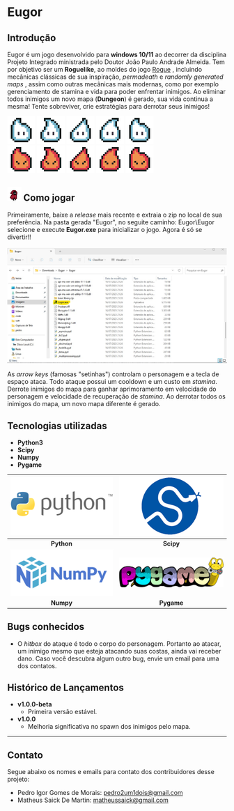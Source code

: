 # Eugor


## Introdução

Eugor é um jogo desenvolvido para **windows 10/11** ao decorrer da disciplina Projeto Integrado ministrada pelo Doutor João Paulo Andrade Almeida. Tem por objetivo ser um **Roguelike**, ao moldes do jogo [Rogue](https://store.steampowered.com/app/1443430/Rogue/)  , incluindo mecânicas clássicas de sua inspiração, *permadeath* e *randomly generated maps* , assim como outras mecânicas mais modernas, como por exemplo gerenciamento de  stamina e vida para poder enfrentar inimigos. 
Ao eliminar todos inimigos um novo mapa (**Dungeon**) é gerado, sua vida continua a mesma! Tente sobreviver, crie estratégias para derrotar seus inimigos!

![Image][enemy_not_angry_1] ![Image][enemy_not_angry_2] ![Image][enemy_not_angry_3] ![Image][enemy_not_angry_4] ![Image][enemy_not_angry_gif] \
![Image][enemy_angry_1] ![Image][enemy_angry_2] ![Image][enemy_angry_3] ![Image][enemy_angry_4]  ![Image][enemy_angry_gif]

## ![Image][player_run_small_gif] Como jogar
Primeiramente, baixe a *release* mais recente e extraia o zip no local de sua preferência. Na pasta gerada "Eugor", no seguite caminho: Eugor\Eugor selecione e execute **Eugor.exe** para inicializar o jogo. Agora é só se divertir!!\
\
![Image][comojogar]

As *arrow keys* (famosas "setinhas") controlam o personagem e a tecla de espaço ataca. Todo ataque possui um cooldown e um custo em *stamina*. Derrote inimigos do mapa para ganhar aprimoramento em velocidade do personagem e velocidade de recuperação de *stamina*. Ao derrotar todos os inimigos do mapa, um novo mapa diferente é gerado.

## Tecnologias utilizadas
* **Python3** 
* **Scipy**
* **Numpy**
* **Pygame**

<!--
![Image][pythonlogo]
![Image][scipylogo]
![Image][numpylogo]
![Image][pygamelogo]
-->

| ![Image][pythonlogo] |![Image][scipylogo] | 
|:---:|:---:|
| **Python** | **Scipy** |
| ![Image][numpylogo]| ![Image][pygamelogo] |
| **Numpy** | **Pygame** |

 

## Bugs conhecidos
* O *hitbox* do ataque é todo o corpo do personagem. Portanto ao atacar, um inimigo mesmo que esteja atacando suas costas, ainda vai receber dano.
Caso você descubra algum outro bug, envie um email para uma dos contatos.

## Histórico de Lançamentos 

* **v1.0.0-beta**
    * Primeira versão estável.
* **v1.0.0**
    * Melhoria significativa no spawn dos inimigos pelo mapa.

---
## Contato

Segue abaixo os nomes e emails para contato dos contribuidores desse projeto:
* Pedro Igor Gomes de Morais: pedro2um1dois@gmail.com 
* Matheus Saick De Martin: matheussaick@gmail.com

[comojogar]: readmefile/comojogar.jpg

[player_run1]: graphics/player/new/run/run_1.png
[player_run2]: graphics/player/new/run/run_2.png
[player_run3]: graphics/player/new/run/run_3.png
[player_run4]: graphics/player/new/run/run_4.png
[player_run5]: graphics/player/new/run/run_5.png
[player_run6]: graphics/player/new/run/run_6.png
[player_run7]: graphics/player/new/run/run_7.png
[player_run8]: graphics/player/new/run/run_8.png

[player_run_gif]: readmefile/player_run.gif
[player_run_small_gif]: readmefile/player_run_small.gif

[enemy_angry_1]: graphics/monsters/spirit/move/0.png
[enemy_angry_2]: graphics/monsters/spirit/move/1.png
[enemy_angry_3]: graphics/monsters/spirit/move/2.png
[enemy_angry_4]: graphics/monsters/spirit/move/3.png

[enemy_not_angry_1]: graphics/monsters/spirit/idle/0.png
[enemy_not_angry_2]: graphics/monsters/spirit/idle/1.png
[enemy_not_angry_3]: graphics/monsters/spirit/idle/2.png
[enemy_not_angry_4]: graphics/monsters/spirit/idle/3.png

[enemy_not_angry_gif]: readmefile/fantasma_blue_idle.gif
[enemy_angry_gif]: readmefile/fantasma_red_move.gif

[pythonlogo]: readmefile/PythonLogo.png
[scipylogo]: readmefile/scipy.png
[numpylogo]: readmefile/NumPylogo.png
[pygamelogo]: readmefile/pygame_logo.png

<!--- ![Image][player_run1]![Image][player_run2]![Image][player_run3]![Image][player_run4]![Image][player_run5]![Image][player_run6]![Image][player_run7]![Image][player_run8] ![Image][player_run_gif] -->
